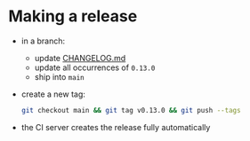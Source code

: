 # Making a release

- in a branch:
  - update [CHANGELOG.md](../CHANGELOG.md)
  - update all occurrences of `0.13.0`
  - ship into `main`
- create a new tag:

  ```bash
  git checkout main && git tag v0.13.0 && git push --tags
  ```
- the CI server creates the release fully automatically
